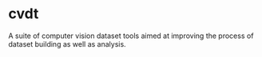 # cvdt
A suite of computer vision dataset tools aimed at improving the process of dataset building as well as analysis.
